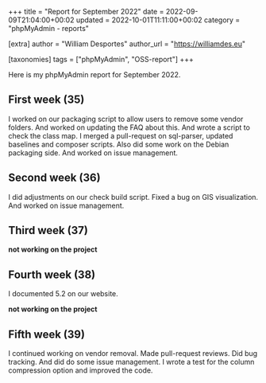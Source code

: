 +++
title = "Report for September 2022"
date = 2022-09-09T21:04:00+00:02
updated = 2022-10-01T11:11:00+00:02
category = "phpMyAdmin - reports"

[extra]
author = "William Desportes"
author_url = "https://williamdes.eu"

[taxonomies]
tags = ["phpMyAdmin", "OSS-report"]
+++

Here is my phpMyAdmin report for September 2022.

<!-- more -->

## First week (35)

I worked on our packaging script to allow users to remove some vendor folders.
And worked on updating the FAQ about this. And wrote a script to check the class map.
I merged a pull-request on sql-parser, updated baselines and composer scripts.
Also did some work on the Debian packaging side. And worked on issue management.

## Second week (36)

I did adjustments on our check build script. Fixed a bug on GIS visualization.
And worked on issue management.

## Third week (37)

__not working on the project__

## Fourth week (38)

I documented 5.2 on our website.

__not working on the project__

## Fifth week (39)

I continued working on vendor removal. Made pull-request reviews.
Did bug tracking. And did do some issue management.
I wrote a test for the column compression option and improved the code.
